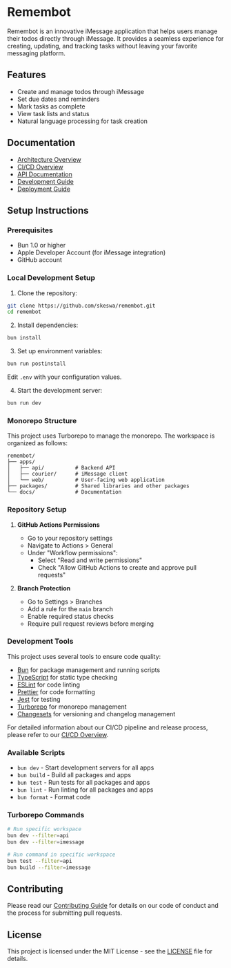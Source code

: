 # Remembot

Remembot is an innovative iMessage application that helps users manage their todos directly through iMessage. It provides a seamless experience for creating, updating, and tracking tasks without leaving your favorite messaging platform.

## Features

- Create and manage todos through iMessage
- Set due dates and reminders
- Mark tasks as complete
- View task lists and status
- Natural language processing for task creation

## Documentation

- [Architecture Overview](./docs/ARCHITECTURE.md)
- [CI/CD Overview](./docs/ci-cd-workflow.md)
- [API Documentation](./docs/API.md)
- [Development Guide](./docs/DEVELOPMENT.md)
- [Deployment Guide](./docs/DEPLOYMENT.md)

## Setup Instructions

### Prerequisites

- Bun 1.0 or higher
- Apple Developer Account (for iMessage integration)
- GitHub account

### Local Development Setup

1. Clone the repository:

```bash
git clone https://github.com/skeswa/remembot.git
cd remembot
```

2. Install dependencies:

```bash
bun install
```

3. Set up environment variables:

```bash
bun run postinstall
```

Edit `.env` with your configuration values.

4. Start the development server:

```bash
bun run dev
```

### Monorepo Structure

This project uses Turborepo to manage the monorepo. The workspace is organized as follows:

```
remembot/
├── apps/
│   ├── api/          # Backend API
│   ├── courier/      # iMessage client
│   └── web/          # User-facing web application
├── packages/         # Shared libraries and other packages
└── docs/             # Documentation
```

### Repository Setup

1. **GitHub Actions Permissions**

   - Go to your repository settings
   - Navigate to Actions > General
   - Under "Workflow permissions":
     - Select "Read and write permissions"
     - Check "Allow GitHub Actions to create and approve pull requests"

2. **Branch Protection**
   - Go to Settings > Branches
   - Add a rule for the `main` branch
   - Enable required status checks
   - Require pull request reviews before merging

### Development Tools

This project uses several tools to ensure code quality:

- [Bun](https://bun.sh/) for package management and running scripts
- [TypeScript](https://www.typescriptlang.org/) for static type checking
- [ESLint](https://eslint.org/) for code linting
- [Prettier](https://prettier.io) for code formatting
- [Jest](https://jestjs.io/) for testing
- [Turborepo](https://turbo.build/repo) for monorepo management
- [Changesets](https://github.com/changesets/changesets) for versioning and changelog management

For detailed information about our CI/CD pipeline and release process, please refer to our [CI/CD Overview](./docs/ci-cd-workflow.md).

### Available Scripts

- `bun dev` - Start development servers for all apps
- `bun build` - Build all packages and apps
- `bun test` - Run tests for all packages and apps
- `bun lint` - Run linting for all packages and apps
- `bun format` - Format code

### Turborepo Commands

```bash
# Run specific workspace
bun dev --filter=api
bun dev --filter=imessage

# Run command in specific workspace
bun test --filter=api
bun build --filter=imessage
```

## Contributing

Please read our [Contributing Guide](./CONTRIBUTING.md) for details on our code of conduct and the process for submitting pull requests.

## License

This project is licensed under the MIT License - see the [LICENSE](./LICENSE) file for details.

